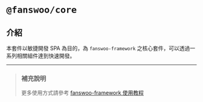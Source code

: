 # `@fanswoo/core`

## 介紹

本套件以敏捷開發 SPA 為目的，為 `fanswoo-framework` 之核心套件，可以透過一系列相關組件達到快速開發。

---

> ### 補充說明
> 更多使用方式請參考 [fanswoo-framework 使用教程](https://fanswoo.atlassian.net/wiki/spaces/fanswooDevelopers)